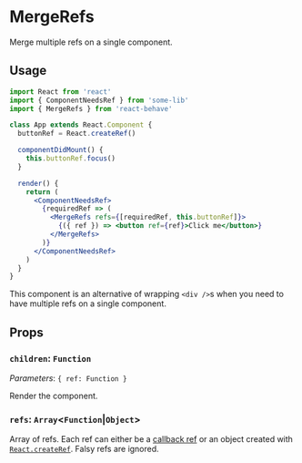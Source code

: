 # MergeRefs

Merge multiple refs on a single component.

## Usage

```jsx
import React from 'react'
import { ComponentNeedsRef } from 'some-lib'
import { MergeRefs } from 'react-behave'

class App extends React.Component {
  buttonRef = React.createRef()

  componentDidMount() {
    this.buttonRef.focus()
  }

  render() {
    return (
      <ComponentNeedsRef>
        {requiredRef => (
          <MergeRefs refs={[requiredRef, this.buttonRef]}>
            {({ ref }) => <button ref={ref}>Click me</button>}
          </MergeRefs>
        )}
      </ComponentNeedsRef>
    )
  }
}
```

This component is an alternative of wrapping `<div />`s when you need to have multiple refs on a single component.

## Props

### `children`: `Function`

_Parameters_: `{ ref: Function }`

Render the component.

### `refs`: `Array`<`Function`|`Object`>

Array of refs.
Each ref can either be a [callback ref](https://reactjs.org/docs/refs-and-the-dom.html#callback-refs) or an object created with [`React.createRef`](https://reactjs.org/docs/react-api.html#reactcreateref).
Falsy refs are ignored.
